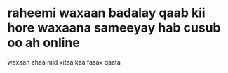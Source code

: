# raheemi waxaan badalay qaab kii hore waxaana sameeyay hab cusub oo ah online
waxaan ahaa mid xitaa kaa fasax qaata 
